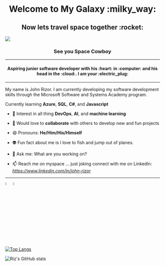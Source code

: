 <h1 align="center">Welcome to My Galaxy :milky_way:</h1>
<h2 align="center">Now lets travel space together :rocket:</h2>


<img src="https://mdierick.github.io/images/WISE_banner_credit.jpg"></img>


<h3 align="center">See you Space Cowboy</h3>

_________
<h4 align="center">Aspiring junior software developer with his :heart: in :computer: and his head in the :cloud:. I am your :electric_plug:</h3>

_________
My name is John Rizor. I am currently developing my software development skills through the Microsoft Software and Systems Academy program.

Currently learning **Azure**, **SQL**, **C#**, and **Javascript** 

- :thought_balloon: Interest in all thing **DevOps**, **AI**, and **machine learning**

- :open_hands: Would love to **collaborate** with others to develop new and fun projects

- 😄 Pronouns: **He/Him/His/Himself**

- :alien: Fun fact about me is I love to fish and jump out of planes.

- 💬 Ask me: What are you working on?

- 📫 Reach me on myspace ... just joking connect with me on LinkedIn: *https://www.linkedin.com/in/john-rizor*



_____________

<p align="left"> <img src="https://upload.wikimedia.org/wikipedia/commons/8/82/C_Sharp_logo.png" width="5%"></img><img src="https://opsgility.com/Images/azure-icons/azure-logo.png" width="5%"></img>

[![Top Langs](https://github-readme-stats.vercel.app/api/top-langs/?username=InterstellarRiz)](https://github.com/InterstellarRiz/github-readme-stats)

![Riz's GitHub stats](https://github-readme-stats.vercel.app/api?username=InterstellarRiz&show_icons=true&theme=dark)

